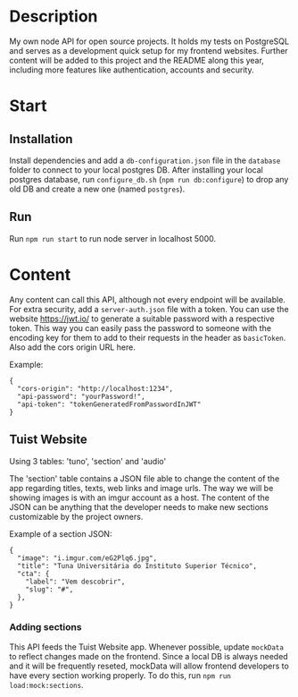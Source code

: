 # Description

My own node API for open source projects. It holds my tests on PostgreSQL and serves as a development quick setup for my frontend websites. Further content will be added to this project and the README along this year, including more features like authentication, accounts and security.

# Start

## Installation

Install dependencies and add a `db-configuration.json` file in the `database` folder to connect to your local postgres DB. After installing your local postgres database, run `configure_db.sh` (`npm run db:configure`) to drop any old DB and create a new one (named `postgres`).

## Run

Run `npm run start` to run node server in localhost 5000.

# Content

Any content can call this API, although not every endpoint will be available. For extra security, add a `server-auth.json` file with a token. You can use the website https://jwt.io/ to generate a suitable password with a respective token. This way you can easily pass the password to someone with the encoding key for them to add to their requests in the header as `basicToken`. Also add the cors origin URL here.

Example:

```
{
  "cors-origin": "http://localhost:1234",
  "api-password": "yourPassword!",
  "api-token": "tokenGeneratedFromPasswordInJWT"
}

```

<!-- TEMP -->

## Tuist Website

Using 3 tables: 'tuno', 'section' and 'audio'

The 'section' table contains a JSON file able to change the content of the app regarding titles, texts, web links and image urls. The way we will be showing images is with an imgur account as a host. The content of the JSON can be anything that the developer needs to make new sections customizable by the project owners.

Example of a section JSON:

```
{
  "image": "i.imgur.com/eG2Plq6.jpg",
  "title": "Tuna Universitária do Instituto Superior Técnico",
  "cta": {
    "label": "Vem descobrir",
    "slug": "#",
  },
}
```

### Adding sections

This API feeds the Tuist Website app. Whenever possible, update `mockData` to reflect changes made on the frontend. Since a local DB is always needed and it will be frequently reseted, mockData will allow frontend developers to have every section working properly. To do this, run `npm run load:mock:sections`.

<!-- TEMP -->
